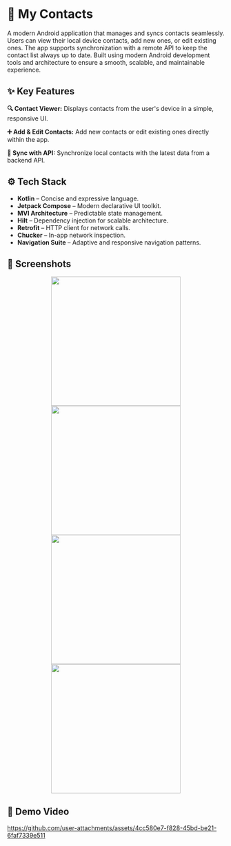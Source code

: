 # 📱 My Contacts
A modern Android application that manages and syncs contacts seamlessly. Users can view their local device contacts, add new ones, or edit existing ones. The app supports synchronization with a remote API to keep the contact list always up to date. Built using modern Android development tools and architecture to ensure a smooth, scalable, and maintainable experience.

## ✨ Key Features
**🔍 Contact Viewer:**
Displays contacts from the user's device in a simple, responsive UI.

**➕ Add & Edit Contacts:**
Add new contacts or edit existing ones directly within the app.

**🔄 Sync with API:**
Synchronize local contacts with the latest data from a backend API.

## ⚙️ Tech Stack

- **Kotlin** – Concise and expressive language.
- **Jetpack Compose** – Modern declarative UI toolkit.
- **MVI Architecture** – Predictable state management.
- **Hilt** – Dependency injection for scalable architecture.
- **Retrofit** – HTTP client for network calls.
- **Chucker** – In-app network inspection.
- **Navigation Suite** – Adaptive and responsive navigation patterns.

## 📸 Screenshots

<div align="center">
  <img src="https://github.com/user-attachments/assets/015e5534-b59b-41d8-a6d3-941185573398" width="300" />
  <img src="https://github.com/user-attachments/assets/8e82a506-7a40-4453-a77d-00721d84e992" width="300" />
</div>

<div align="center">
  <img src="https://github.com/user-attachments/assets/4a39b1d8-60b2-4a13-af35-9b9c7c790266" width="300" />
  <img src="https://github.com/user-attachments/assets/b7166733-247e-4344-9e60-eb4d5bd822d5" width="300" />
</div>

## 🎥 Demo Video


https://github.com/user-attachments/assets/4cc580e7-f828-45bd-be21-6faf7339e511



